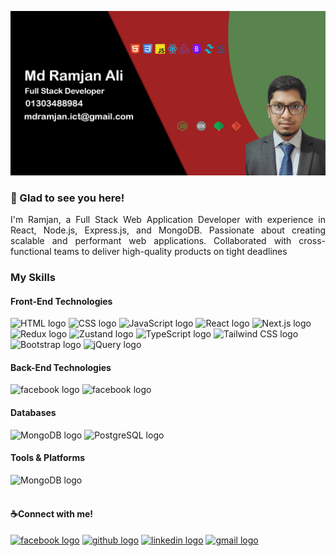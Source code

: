![I am full stack developer](https://github.com/mdramjan570/Ecommerce/blob/master/GithubRipo.jpg?raw=true)
### 👋 Glad to see you here!  
  <p align="justify">I'm Ramjan, a Full Stack Web Application Developer with experience in React, Node.js, Express.js, and MongoDB. Passionate about creating scalable and performant web applications. Collaborated with cross-functional teams to deliver high-quality products on tight deadlines</p>


### My Skills
#### Front-End Technologies
<div>
  <img src="https://img.shields.io/static/v1?message=HTML&logo=html5&label=&color=DD4B25&logoColor=white&labelColor=&style=for-the-badge" height="35" alt="HTML logo" />
  <img src="https://img.shields.io/static/v1?message=CSS&logo=css3&label=&color=4284f5&logoColor=white&labelColor=&style=for-the-badge" height="35" alt="CSS logo" />
  <img src="https://img.shields.io/static/v1?message=JavaScript&logo=javascript&label=&color=E8D44D&logoColor=white&labelColor=&style=for-the-badge" height="35" alt="JavaScript logo" />
  <img src="https://img.shields.io/static/v1?message=React&logo=react&label=&color=4284f5&logoColor=white&labelColor=&style=for-the-badge" height="35" alt="React logo" />
  <img src="https://img.shields.io/static/v1?message=Next.js&logo=nextdotjs&label=&color=000000&logoColor=white&labelColor=&style=for-the-badge" height="35" alt="Next.js logo" />
  <img src="https://img.shields.io/static/v1?message=Redux&logo=redux&label=&color=7248B6&logoColor=white&labelColor=&style=for-the-badge" height="35" alt="Redux logo" />
  <img src="https://img.shields.io/static/v1?message=Zustand&logo=react&label=&color=593D88&logoColor=white&labelColor=&style=for-the-badge" height="35" alt="Zustand logo" />
  <img src="https://img.shields.io/static/v1?message=TypeScript&logo=typescript&label=&color=3178C6&logoColor=white&labelColor=&style=for-the-badge" height="35" alt="TypeScript logo" />
  <img src="https://img.shields.io/static/v1?message=Tailwind%20CSS&logo=tailwindcss&label=&color=36B7F0&logoColor=white&labelColor=&style=for-the-badge" height="35" alt="Tailwind CSS logo" />
  <img src="https://img.shields.io/static/v1?message=Bootstrap&logo=bootstrap&label=&color=8512F7&logoColor=white&labelColor=&style=for-the-badge" height="35" alt="Bootstrap logo" />
  <img src="https://img.shields.io/static/v1?message=jQuery&logo=jquery&label=&color=0865A7&logoColor=white&labelColor=&style=for-the-badge" height="35" alt="jQuery logo" />
</div>


#### Back-End Technologies
 <div valign="center">
   <img src="https://img.shields.io/static/v1?message=nodejs&logo=node.js&label=&color=6CB54D&logoColor=white&labelColor=&style=for-the-badge" height="35" alt="facebook logo"  />
  <img src="https://img.shields.io/static/v1?message=express.js&logo=expressjs&label=&color=F7F7F7&logoColor=white&labelColor=&style=for-the-badge" height="35" alt="facebook logo"  /> </div>
  
#### Databases
<div>
  <img src="https://img.shields.io/static/v1?message=MongoDB&logo=mongodb&label=&color=0FA54D&logoColor=white&labelColor=&style=for-the-badge" height="35" alt="MongoDB logo" />
  <img src="https://img.shields.io/static/v1?message=PostgreSQL&logo=postgresql&label=&color=31648C&logoColor=white&labelColor=&style=for-the-badge" height="35" alt="PostgreSQL logo" />
</div>


 #### Tools & Platforms
  <div valign="center">
        <img src="https://img.shields.io/static/v1?message=git&logo=git&label=&color=F44C26&logoColor=white&labelColor=&style=for-the-badge" height="35" alt="MongoDB logo"  />
   </div>
<br>

#### ☕Connect with me! 
<div align="left">
   <a href="https://www.facebook.com/mdramjanali.ict" target="_blank"><img src="https://img.shields.io/static/v1?message=Facebook&logo=facebook&label=&color=4284f5&logoColor=white&labelColor=&style=for-the-badge" height="35" alt="facebook logo"  /></a>
    <a href="https://github.com/Ramjanict" target="_blank"><img src="https://img.shields.io/static/v1?message=Github&logo=github&label=&color=000000&logoColor=white&labelColor=&style=for-the-badge" height="35" alt="github logo"  /></a>
        <a href="https://www.linkedin.com/in/mdramjanict" target="_blank">  <img src="https://img.shields.io/static/v1?message=LinkedIn&logo=linkedin&label=&color=0077B5&logoColor=white&labelColor=&style=for-the-badge" height="35" alt="linkedin logo"/></a>
    <a href="mailto:mdramjan.ict@gmail.com" target="_blank">  <img src="https://img.shields.io/static/v1?message=Gmail&logo=gmail&label=&color=D14836&logoColor=white&labelColor=&style=for-the-badge" height="35" alt="gmail logo"  /></a>    
</div> 
  

